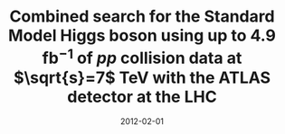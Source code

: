 ---
title: "Combined search for the Standard Model Higgs boson using up to 4.9 fb$^{-1}$ of $pp$ collision data at $\\sqrt{s}=7$ TeV with the ATLAS detector at the LHC"
date: 2012-02-01
venue: Phys. Lett. B 710 (2012) 49--66
link: https://doi.org/10.1016/j.physletb.2012.02.044
inspire_id: 1088223
---